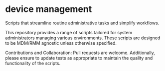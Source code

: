 # device management
Scripts that streamline routine administrative tasks and simplify workflows.

This repository provides a range of scripts tailored for system administrators managing various environments. These scripts are designed to be MDM/RMM agnostic unless otherwise specified.

Contributions and Collaboration: Pull requests are welcome. Additionally, please ensure to update tests as appropriate to maintain the quality and functionality of the scripts.
